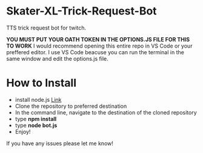 # Skater-XL-Trick-Request-Bot
TTS trick request bot for twitch. 

**YOU MUST PUT YOUR OATH TOKEN IN THE OPTIONS.JS FILE FOR THIS TO WORK**
I would recommend opening this entire repo in VS Code or your preffered editor. I use VS Code beacuse you can run the terminal in the same window and edit the options.js file.

# How to Install
- install node.js [Link](https://nodejs.org/en/)
- Clone the repository to preferred destination
- In the command line, navigate to the destination of the cloned repository
- type **npm install**
- type **node bot.js**
- Enjoy!

If you have any issues please let me know! 
